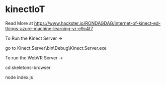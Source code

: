 # kinectIoT

Read More at https://www.hackster.io/RONDAGDAG/internet-of-kinect-ed-things-azure-machine-learning-vr-e9c4f7

To Run the Kinect Server -> 

  go to Kinect.Server\bin\Debug\Kinect.Server.exe
  
To run the WebVR Server -> 

  cd skeletons-browser

  node index.js
